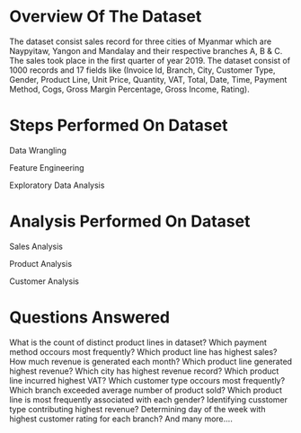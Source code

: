# Overview Of The Dataset
The dataset consist sales record for three cities of Myanmar which are Naypyitaw, Yangon and Mandalay and their respective branches A, B & C. The sales took place in the first quarter of year 2019. The dataset consist of 1000 records and 17 fields like (Invoice Id, Branch, City, Customer Type, Gender, Product Line, Unit Price, Quantity, VAT, Total, Date, Time, Payment Method, Cogs, Gross Margin Percentage, Gross Income, Rating).

# Steps Performed On Dataset
Data Wrangling

Feature Engineering

Exploratory Data Analysis
# Analysis Performed On Dataset
Sales Analysis

Product Analysis

Customer Analysis
# Questions Answered
What is the count of distinct product lines in dataset?
Which payment method occours most frequently?
Which product line has highest sales?
How much revenue is generated each month?
Which product line generated highest revenue?
Which city has highest revenue record?
Which product line incurred highest VAT?
Which customer type occours most frequently?
Which branch exceeded average number of product sold?
Which product line is most frequently associated with each gender?
Identifying cusstomer type contributing highest revenue?
Determining day of the week with highest customer rating for each branch?
And many more....
